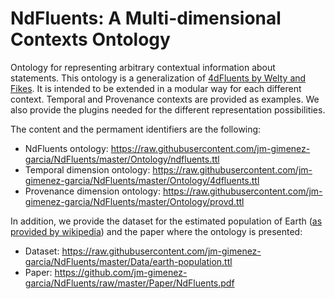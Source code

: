 # NdFluents: A Multi-dimensional Contexts Ontology

Ontology for representing arbitrary contextual information about statements. This ontology is a generalization of [4dFluents by Welty and Fikes](http://www.intelligence.tuc.gr/~petrakis/publications/RuleMl2011.pdf). It is intended to be extended in a modular way for each different context. Temporal and Provenance contexts are provided as examples. We also provide the plugins needed for the different representation possibilities.

The content and the permament identifiers are the following:

* NdFluents ontology: https://raw.githubusercontent.com/jm-gimenez-garcia/NdFluents/master/Ontology/ndfluents.ttl
* Temporal dimension ontology: https://raw.githubusercontent.com/jm-gimenez-garcia/NdFluents/master/Ontology/4dfluents.ttl
* Provenance dimension ontology: https://raw.githubusercontent.com/jm-gimenez-garcia/NdFluents/master/Ontology/provd.ttl

In addition, we provide the dataset for the estimated population of Earth ([as provided by wikipedia](https://en.wikipedia.org/wiki/World_population_estimates)) and the paper where the ontology is presented:
* Dataset: https://raw.githubusercontent.com/jm-gimenez-garcia/NdFluents/master/Data/earth-population.ttl
* Paper: https://github.com/jm-gimenez-garcia/NdFluents/raw/master/Paper/NdFluents.pdf
